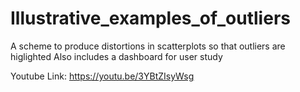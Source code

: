 # Illustrative_examples_of_outliers

A scheme to produce distortions in scatterplots so that outliers are higlighted
Also includes a dashboard for user study

Youtube Link: https://youtu.be/3YBtZIsyWsg
